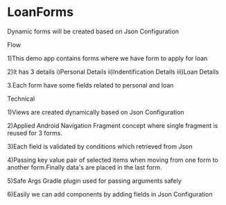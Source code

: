 # LoanForms
Dynamic forms will be created based on Json Configuration

Flow

1)This demo app contains forms where we have form to apply for loan

2)It has 3 details
 i)Personal Details
 ii)Indentification Details
 iii)Loan Details
 
3.Each form have some fields related to personal and loan 

Technical

1)Views are created dynamically based on Json Configuration

2)Applied Android Navigation Fragment concept where single fragment is reused for 3 forms.

3)Each field is validated by conditions which retrieved from Json

4)Passing key value pair of selected items when moving from one form to another form.Finally data's are placed in the last form.

5)Safe Args Gradle plugin used for passing arguments safely 

6)Easily we can add components by adding fields in Json Configuration

